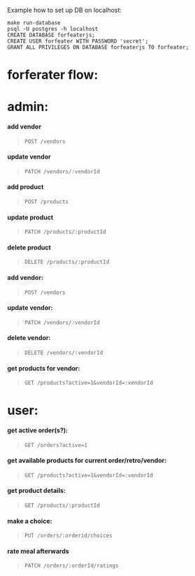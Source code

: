 Example how to set up DB on localhost:
```
make run-database
psql -U postgres -h localhost
CREATE DATABASE forfeaterjs;
CREATE USER forfeater WITH PASSWORD 'secret';
GRANT ALL PRIVILEGES ON DATABASE forfeaterjs TO forfeater;
```

# forferater flow:

# admin:
#### add vendor
> `POST /vendors`
#### update vendor
> `PATCH /vendors/:vendorId`
#### add product
> `POST /products`
#### update product
> `PATCH /products/:productId`
#### delete product
> `DELETE /products/:productId`
#### add vendor:
> `POST /vendors`
#### update vendor:
> `PATCH /vendors/:vendorId`
#### delete vendor:
> `DELETE /vendors/:vendorId`
#### get products for vendor:
> `GET /products?active=1&vendorId=:vendorId`

# user:
#### get active order(s?):
> `GET /orders?active=1`
#### get available products for current order/retro/vendor:
> `GET /products?active=1&vendorId=:vendorId`
#### get product details:
> `GET /products/:productId`
#### make a choice:
> `PUT /orders/:orderid/choices`
#### rate meal afterwards
> `PATCH /orders/:orderId/ratings`